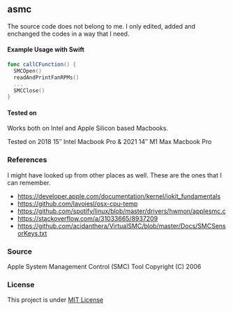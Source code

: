 ## asmc

The source code does not belong to me. I only edited, added and
enchanged the codes in a way that I need.

#### Example Usage with Swift

```swift
func callCFunction() {
  SMCOpen()
  readAndPrintFanRPMs()
  ...
  SMCClose()
}
```

#### Tested on

Works both on Intel and Apple Silicon based Macbooks.

Tested on
2018 15″ Intel Macbook Pro & 2021 14″ M1 Max Macbook Pro

### References

I might have looked up from other places as well. These are the ones that I can remember.

- https://developer.apple.com/documentation/kernel/iokit_fundamentals
- https://github.com/lavoiesl/osx-cpu-temp
- https://github.com/spotify/linux/blob/master/drivers/hwmon/applesmc.c
- https://stackoverflow.com/a/31033665/8937209
- https://github.com/acidanthera/VirtualSMC/blob/master/Docs/SMCSensorKeys.txt

### Source

Apple System Management Control (SMC) Tool Copyright (C) 2006

### License

This project is under [MIT License](https://github.com/mrcn04/asmc/blob/master/LICENSE)
